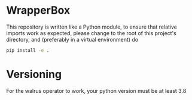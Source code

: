 # WrapperBox

This repository is written like a Python module, to ensure that relative imports
work as expected, please change to the root of this project's directory, and
(preferably in a virtual environment) do 

```bash
pip install -e .
```

# Versioning

For the walrus operator to work, your python version must be at least 3.8
